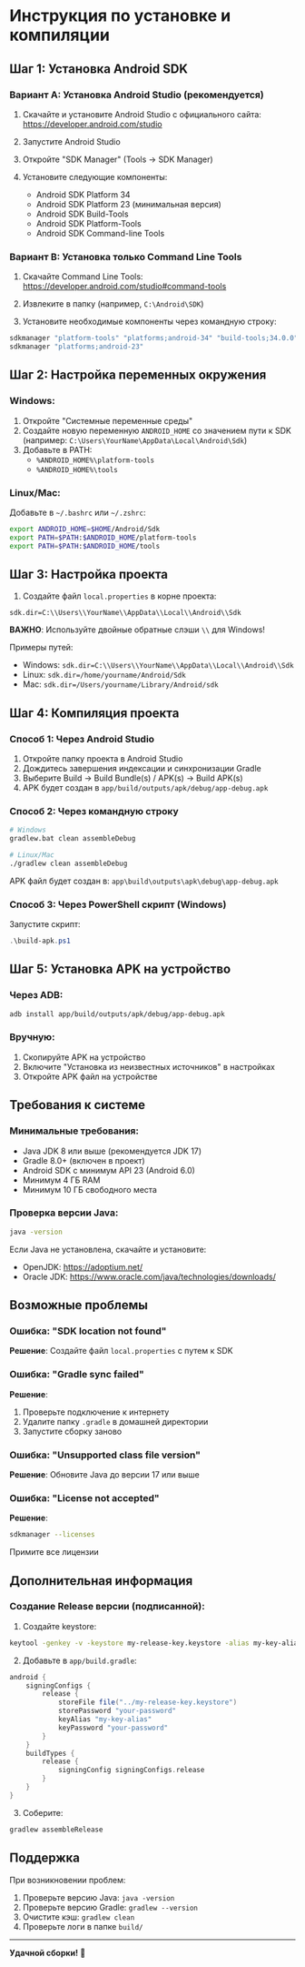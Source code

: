 # Инструкция по установке и компиляции

## Шаг 1: Установка Android SDK

### Вариант A: Установка Android Studio (рекомендуется)

1. Скачайте и установите Android Studio с официального сайта:
   https://developer.android.com/studio

2. Запустите Android Studio
3. Откройте "SDK Manager" (Tools → SDK Manager)
4. Установите следующие компоненты:
   - Android SDK Platform 34
   - Android SDK Platform 23 (минимальная версия)
   - Android SDK Build-Tools
   - Android SDK Platform-Tools
   - Android SDK Command-line Tools

### Вариант B: Установка только Command Line Tools

1. Скачайте Command Line Tools:
   https://developer.android.com/studio#command-tools

2. Извлеките в папку (например, `C:\Android\SDK`)
3. Установите необходимые компоненты через командную строку:
```bash
sdkmanager "platform-tools" "platforms;android-34" "build-tools;34.0.0"
sdkmanager "platforms;android-23"
```

## Шаг 2: Настройка переменных окружения

### Windows:

1. Откройте "Системные переменные среды"
2. Создайте новую переменную `ANDROID_HOME` со значением пути к SDK
   (например: `C:\Users\YourName\AppData\Local\Android\Sdk`)
3. Добавьте в PATH:
   - `%ANDROID_HOME%\platform-tools`
   - `%ANDROID_HOME%\tools`

### Linux/Mac:

Добавьте в `~/.bashrc` или `~/.zshrc`:
```bash
export ANDROID_HOME=$HOME/Android/Sdk
export PATH=$PATH:$ANDROID_HOME/platform-tools
export PATH=$PATH:$ANDROID_HOME/tools
```

## Шаг 3: Настройка проекта

1. Создайте файл `local.properties` в корне проекта:
```properties
sdk.dir=C:\\Users\\YourName\\AppData\\Local\\Android\\Sdk
```

**ВАЖНО**: Используйте двойные обратные слэши `\\` для Windows!

Примеры путей:
- Windows: `sdk.dir=C:\\Users\\YourName\\AppData\\Local\\Android\\Sdk`
- Linux: `sdk.dir=/home/yourname/Android/Sdk`
- Mac: `sdk.dir=/Users/yourname/Library/Android/sdk`

## Шаг 4: Компиляция проекта

### Способ 1: Через Android Studio

1. Откройте папку проекта в Android Studio
2. Дождитесь завершения индексации и синхронизации Gradle
3. Выберите Build → Build Bundle(s) / APK(s) → Build APK(s)
4. APK будет создан в `app/build/outputs/apk/debug/app-debug.apk`

### Способ 2: Через командную строку

```bash
# Windows
gradlew.bat clean assembleDebug

# Linux/Mac
./gradlew clean assembleDebug
```

APK файл будет создан в: `app\build\outputs\apk\debug\app-debug.apk`

### Способ 3: Через PowerShell скрипт (Windows)

Запустите скрипт:
```powershell
.\build-apk.ps1
```

## Шаг 5: Установка APK на устройство

### Через ADB:
```bash
adb install app/build/outputs/apk/debug/app-debug.apk
```

### Вручную:
1. Скопируйте APK на устройство
2. Включите "Установка из неизвестных источников" в настройках
3. Откройте APK файл на устройстве

## Требования к системе

### Минимальные требования:
- Java JDK 8 или выше (рекомендуется JDK 17)
- Gradle 8.0+ (включен в проект)
- Android SDK с минимум API 23 (Android 6.0)
- Минимум 4 ГБ RAM
- Минимум 10 ГБ свободного места

### Проверка версии Java:
```bash
java -version
```

Если Java не установлена, скачайте и установите:
- OpenJDK: https://adoptium.net/
- Oracle JDK: https://www.oracle.com/java/technologies/downloads/

## Возможные проблемы

### Ошибка: "SDK location not found"
**Решение**: Создайте файл `local.properties` с путем к SDK

### Ошибка: "Gradle sync failed"
**Решение**: 
1. Проверьте подключение к интернету
2. Удалите папку `.gradle` в домашней директории
3. Запустите сборку заново

### Ошибка: "Unsupported class file version"
**Решение**: Обновите Java до версии 17 или выше

### Ошибка: "License not accepted"
**Решение**: 
```bash
sdkmanager --licenses
```
Примите все лицензии

## Дополнительная информация

### Создание Release версии (подписанной):

1. Создайте keystore:
```bash
keytool -genkey -v -keystore my-release-key.keystore -alias my-key-alias -keyalg RSA -keysize 2048 -validity 10000
```

2. Добавьте в `app/build.gradle`:
```gradle
android {
    signingConfigs {
        release {
            storeFile file("../my-release-key.keystore")
            storePassword "your-password"
            keyAlias "my-key-alias"
            keyPassword "your-password"
        }
    }
    buildTypes {
        release {
            signingConfig signingConfigs.release
        }
    }
}
```

3. Соберите:
```bash
gradlew assembleRelease
```

## Поддержка

При возникновении проблем:
1. Проверьте версию Java: `java -version`
2. Проверьте версию Gradle: `gradlew --version`
3. Очистите кэш: `gradlew clean`
4. Проверьте логи в папке `build/`

---

**Удачной сборки!** 🚀


